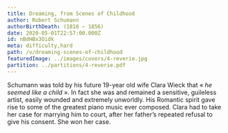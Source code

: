 ```yaml
---
title: Dreaming, from Scenes of Childhood
author: Robert Schumann
authorBirthDeath: (1810 – 1856)
date: 2020-05-01T22:57:00.000Z
id: nBdHBx3Oidk
meta: difficulty,hard
path: /v/dreaming-scenes-of-childhood
featuredImage: ../images/covers/4-reverie.jpg
partition: ../partitions/4-reverie.pdf
---
```


Schumann was told by his future 19-year old wife Clara Wieck that « _he seemed like a child_ ». In fact she was and remained a sensitive, guileless artist, easily wounded and extremely unworldly. His Romantic spirit gave rise to some of the greatest piano music ever composed. Clara had to take her case for marrying him to court, after her father’s repeated refusal to give his consent. She won her case.
